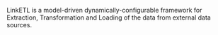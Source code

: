 LinkETL is a model-driven dynamically-configurable framework for Extraction, Transformation and Loading of the data from external data sources. 
